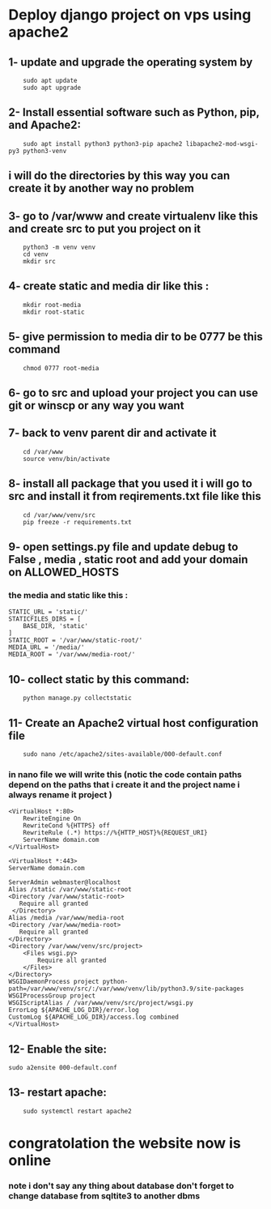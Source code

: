 # Deploy django project on vps using apache2

## 1- update and upgrade the operating system by 

```
    sudo apt update
    sudo apt upgrade
```

## 2- Install essential software such as Python, pip, and Apache2: 

```
    sudo apt install python3 python3-pip apache2 libapache2-mod-wsgi-py3 python3-venv
```

## i will do the directories by this way you can create it by another way no problem 

## 3- go to /var/www and create virtualenv like this  and create src to put you project on it

```
    python3 -m venv venv
    cd venv
    mkdir src
```



## 4- create static and media dir like this :

```
    mkdir root-media
    mkdir root-static
```

## 5- give permission to media dir to be 0777 be  this command

```
    chmod 0777 root-media
```

## 6- go to src and upload your project you can use git or winscp or any way you want

## 7- back to venv parent dir and activate it

```
    cd /var/www
    source venv/bin/activate
```

## 8- install all package that you used it i will go to src and install it from reqirements.txt file like this

```
    cd /var/www/venv/src
    pip freeze -r requirements.txt
```

## 9- open settings.py file and update debug to False , media , static root and add your domain on ALLOWED_HOSTS

### the media and static like this :

```
STATIC_URL = 'static/'
STATICFILES_DIRS = [
    BASE_DIR, 'static'
]
STATIC_ROOT = '/var/www/static-root/'
MEDIA_URL = '/media/'
MEDIA_ROOT = '/var/www/media-root/'

```

## 10- collect static by this command:

```
    python manage.py collectstatic
```

## 11- Create an Apache2 virtual host configuration file

```
    sudo nano /etc/apache2/sites-available/000-default.conf
```

### in nano file we will write this (notic the code contain paths depend on the paths that i create it and the project name i always rename it project )

```
<VirtualHost *:80>
    RewriteEngine On
    RewriteCond %{HTTPS} off
    RewriteRule (.*) https://%{HTTP_HOST}%{REQUEST_URI}
    ServerName domain.com
</VirtualHost>

<VirtualHost *:443>
ServerName domain.com

ServerAdmin webmaster@localhost
Alias /static /var/www/static-root
<Directory /var/www/static-root>
   Require all granted
 </Directory>
Alias /media /var/www/media-root
<Directory /var/www/media-root>
   Require all granted
</Directory>
<Directory /var/www/venv/src/project>
    <Files wsgi.py>
        Require all granted
    </Files>
</Directory>
WSGIDaemonProcess project python-path=/var/www/venv/src/:/var/www/venv/lib/python3.9/site-packages
WSGIProcessGroup project
WSGIScriptAlias / /var/www/venv/src/project/wsgi.py
ErrorLog ${APACHE_LOG_DIR}/error.log
CustomLog ${APACHE_LOG_DIR}/access.log combined
</VirtualHost>

```

## 12- Enable the site:

```
sudo a2ensite 000-default.conf
```

## 13- restart apache:

```
    sudo systemctl restart apache2
```

# congratolation the website now is online 

### note i don't say any thing about database don't forget to change database from sqltite3 to another dbms 










